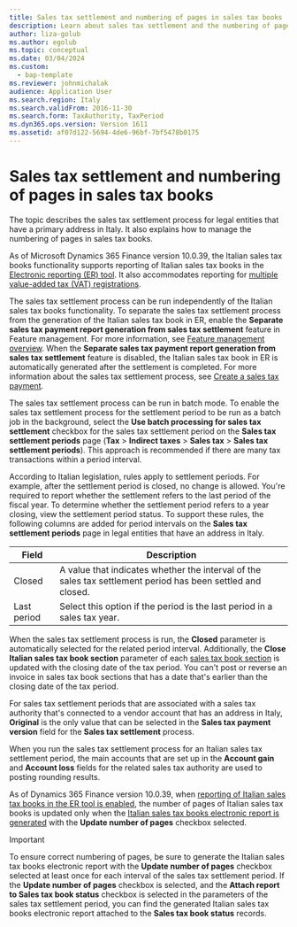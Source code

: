 ```yaml
---
title: Sales tax settlement and numbering of pages in sales tax books
description: Learn about sales tax settlement and the numbering of pages in sales tax books for legal entities in Italy, including a description of various fields.
author: liza-golub
ms.author: egolub
ms.topic: conceptual
ms.date: 03/04/2024
ms.custom: 
  - bap-template
ms.reviewer: johnmichalak
audience: Application User
ms.search.region: Italy
ms.search.validFrom: 2016-11-30
ms.search.form: TaxAuthority, TaxPeriod
ms.dyn365.ops.version: Version 1611
ms.assetid: af07d122-5694-4de6-96bf-7bf5478b0175
---
```


# Sales tax settlement and numbering of pages in sales tax books

The topic describes the sales tax settlement process for legal entities that have a primary address in Italy. It also explains how to manage the numbering of pages in sales tax books.

As of Microsoft Dynamics 365 Finance version 10.0.39, the Italian sales tax books functionality supports reporting of Italian sales tax books in the [Electronic reporting (ER) tool](/dynamics365/fin-ops-core/dev-itpro/analytics/general-electronic-reporting). It also accommodates reporting for [multiple value-added tax (VAT) registrations](../global/emea-multiple-vat-registration-numbers.md).

The sales tax settlement process can be run independently of the Italian sales tax books functionality. To separate the sales tax settlement process from the generation of the Italian sales tax book in ER, enable the **Separate sales tax payment report generation from sales tax settlement** feature in Feature management. For more information, see [Feature management overview](../../../fin-ops-core/fin-ops/get-started/feature-management/feature-management-overview.md). When the **Separate sales tax payment report generation from sales tax settlement** feature is disabled, the Italian sales tax book in ER is automatically generated after the settlement is completed. For more information about the sales tax settlement process, see [Create a sales tax payment](/dynamics365/finance/general-ledger/tasks/create-sales-tax-payment).

The sales tax settlement process can be run in batch mode. To enable the sales tax settlement process for the settlement period to be run as a batch job in the background, select the **Use batch processing for sales tax settlement** checkbox for the sales tax settlement period on the **Sales tax settlement periods** page (**Tax** \> **Indirect taxes** \> **Sales tax** \> **Sales tax settlement periods**). This approach is recommended if there are many tax transactions within a period interval.

According to Italian legislation, rules apply to settlement periods. For example, after the settlement period is closed, no change is allowed. You're required to report whether the settlement refers to the last period of the fiscal year. To determine whether the settlement period refers to a year closing, view the settlement period status. To support these rules, the following columns are added for period intervals on the **Sales tax settlement periods** page in legal entities that have an address in Italy.

| Field | Description |
|-------|-------------|
| Closed | A value that indicates whether the interval of the sales tax settlement period has been settled and closed. |
| Last period | Select this option if the period is the last period in a sales tax year. |

When the sales tax settlement process is run, the **Closed** parameter is automatically selected for the related period interval. Additionally, the **Close Italian sales tax book section** parameter of each [sales tax book section](emea-ita-sales-tax-books.md#sales-tax-book-sections) is updated with the closing date of the tax period. You can't post or reverse an invoice in sales tax book sections that has a date that's earlier than the closing date of the tax period.

For sales tax settlement periods that are associated with a sales tax authority that's connected to a vendor account that has an address in Italy, **Original** is the only value that can be selected in the **Sales tax payment version** field for the **Sales tax settlement** process.

When you run the sales tax settlement process for an Italian sales tax settlement period, the main accounts that are set up in the **Account gain** and **Account loss** fields for the related sales tax authority are used to posting rounding results.

As of Dynamics 365 Finance version 10.0.39, when [reporting of Italian sales tax books in the ER tool is enabled](emea-ita-sales-tax-books.md), the number of pages of Italian sales tax books is updated only when the [Italian sales tax books electronic report is generated](emea-ita-sales-tax-books.md#generate-the-italian-sales-tax-books-electronic-report) with the **Update number of pages** checkbox selected.

> [!IMPORTANT]
> To ensure correct numbering of pages, be sure to generate the Italian sales tax books electronic report with the **Update number of pages** checkbox selected at least once for each interval of the sales tax settlement period. If the **Update number of pages** checkbox is selected, and the **Attach report to Sales tax book status** checkbox is selected in the parameters of the sales tax settlement period, you can find the generated Italian sales tax books electronic report attached to the **Sales tax book status** records.
